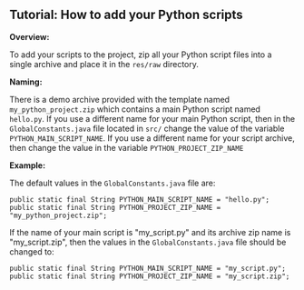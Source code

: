 ## Tutorial: How to add your Python scripts ##

**Overview:**

To add your scripts to the project, zip all your Python script files into a single archive and place it in the `res/raw` directory.

**Naming:**

There is a demo archive provided with the template named `my_python_project.zip` which contains a main Python script named `hello.py`. If you use a different name for your main Python script, then in the `GlobalConstants.java` file located in `src/` change the value of the variable `PYTHON_MAIN_SCRIPT_NAME`. If you use a different name for your script archive, then change the value in the variable `PYTHON_PROJECT_ZIP_NAME`

**Example:**

The default values in the `GlobalConstants.java` file are:
```
public static final String PYTHON_MAIN_SCRIPT_NAME = "hello.py";
public static final String PYTHON_PROJECT_ZIP_NAME = "my_python_project.zip";
```

If the name of your main script is "my\_script.py" and its archive zip name is "my\_script.zip", then the values in the `GlobalConstants.java` file should be changed to:
```
public static final String PYTHON_MAIN_SCRIPT_NAME = "my_script.py";
public static final String PYTHON_PROJECT_ZIP_NAME = "my_script.zip";
```